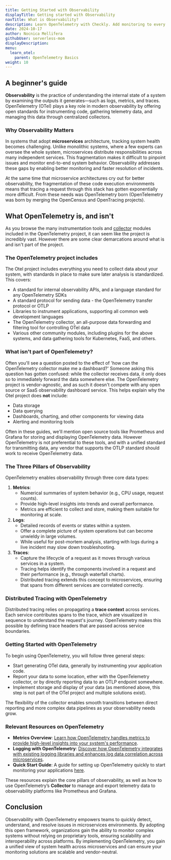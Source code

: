 ```yaml
---
title: Getting Started with Observability
displayTitle: Getting started with Observability
navTitle: What is Observability?
description: Learn OpenTelemetry with Checkly. Add monitoring to every piece of your stack with the open standards and open-source tools.
date: 2024-10-17
author: Nocnica Mellifera
githubUser: serverless-mom
displayDescription: 
menu:
  learn_otel:
    parent: OpenTelemetry Basics
weight: 10
---
```


## A beginner's guide

**Observability** is the practice of understanding the internal state of a system by examining the outputs it generates—such as logs, metrics, and traces. OpenTelemetry (OTel) plays a key role in modern observability by offering open standards for instrumenting code, gathering telemetry data, and managing this data through centralized collectors.


### Why Observability Matters

In systems that adopt **microservices** architecture, tracking system health becomes challenging. Unlike monolithic systems, where a few experts can oversee the whole system, microservices distribute responsibilities across many independent services. This fragmentation makes it difficult to pinpoint issues and monitor end-to-end system behavior. Observability addresses these gaps by enabling better monitoring and faster resolution of incidents.

At the same time that microservice architectures cry out for better observability, the fragmentation of these code execution environments means that tracing a request through this stack has gotten exponentially more difficult. From these needs was OpenTelemetry born (OpenTelemetry was born by merging the OpenCensus and OpenTracing projects).

## What OpenTelemetry is, and isn't
As you browse the many instrumentation tools and [collector](/learn/opentelemetry/what-is-the-otel-collector/) modules included in the OpenTelemetry project, it can seem like the project is incredibly vast. However there are some clear demarcations around what is and isn't part of the project.

### The OpenTelemetry project includes

The Otel project includes everything you need to collect data about your system, with standards in place to make sure later analysis is standardized. This covers:

* A standard for internal observability APIs, and a language standard for any OpenTelemetry SDKs
* A standard protocol for sending data - the OpenTelemetry transfer protocol or OTLP
* Libraries to instrument applications, supporting all common web development languages
* The OpenTelemetry collector, an all-purpose data forwarding and filtering tool for controlling OTel data
* Various other community modules, including plugins for the above systems, and data gathering tools for Kubernetes, FaaS, and others.

### What isn't part of OpenTelemetry?
Often you'll see a question posted to the effect of 'how can the OpenTelemetry collector make me a dashboard?' Someone asking this question has gotten confused: while the collector receives data, it only does so to immediately forward the data somewhere else. The OpenTelemetry project is vendor-agnostic, and as such it doesn't compete with any open source or SaaS observability dashboard service. This helps explain why the Otel project does **not** include:

* Data storage
* Data querying
* Dashboards, charting, and other components for viewing data
* Alerting and monitoring tools

Often in these guides, we'll mention open source tools like Prometheus and Grafana for storing and displaying OpenTelemetry data. However OpenTelemetry is not preferential to these tools, and with a unified standard for transmitting data, any vendor that supports the OTLP standard should work to receive OpenTelemetry data.

### The Three Pillars of Observability

OpenTelemetry enables observability through three core data types:

1. **Metrics**:
    - Numerical summaries of system behavior (e.g., CPU usage, request counts).
    - Provide high-level insights into trends and overall performance.
    - Metrics are efficient to collect and store, making them suitable for monitoring at scale.
2. **Logs**:
    - Detailed records of events or states within a system.
    - Offer a complete picture of system operations but can become unwieldy in large volumes.
    - While useful for post-mortem analysis, starting with logs during a live incident may slow down troubleshooting.
3. **Traces**:
    - Capture the lifecycle of a request as it moves through various services in a system.
    - Tracing helps identify the components involved in a request and their performance (e.g., through waterfall charts).
    - Distributed tracing extends this concept to microservices, ensuring that spans from different services are correlated correctly.

### Distributed Tracing with OpenTelemetry

Distributed tracing relies on propagating a **trace context** across services. Each service contributes spans to the trace, which are visualized in sequence to understand the request's journey. OpenTelemetry makes this possible by defining trace headers that are passed across service boundaries. 

### Getting Started with OpenTelemetry

To begin using OpenTelemetry, you will follow three general steps:

* Start generating OTel data, generally by instrumenting your application code. 
* Report your data to some location, ether with the OpenTelemetry collector, or by directly reporting data to an OTLP endpoint somewhere.
* Implement storage and display of your data (as mentioned above, this step is not part of the OTel project and multiple solutions exist).

The flexibility of the collector enables smooth transitions between direct reporting and more complex data pipelines as your observability needs grow.



### Relevant Resources on OpenTelemetry

- **Metrics Overview**: [Learn how OpenTelemetry handles metrics to provide high-level insights into your system's performance](/learn/opentelemetry/metrics).
- **Logging with OpenTelemetry**: [Discover how OpenTelemetry integrates with existing logging libraries and enhances log data correlation across microservices](https://opentelemetry.io/docs/specs/otel/logs/).
- **Quick Start Guide**: A guide for setting up OpenTelemetry quickly to start monitoring your applications [here](https://opentelemetry.io/docs/quickstart/).

These resources explain the core pillars of observability, as well as how to use OpenTelemetry’s **Collector** to manage and export telemetry data to observability platforms like Prometheus and Grafana.

## Conclusion

Observability with OpenTelemetry empowers teams to quickly detect, understand, and resolve issues in microservices environments. By adopting this open framework, organizations gain the ability to monitor complex systems without relying on proprietary tools, ensuring scalability and interoperability across platforms. By implementing OpenTelemetry, you gain a unified view of system health across microservices and can ensure your monitoring solutions are scalable and vendor-neutral.
